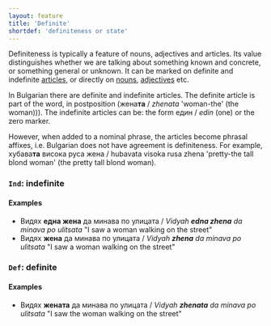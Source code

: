 ```yaml
---
layout: feature
title: 'Definite'
shortdef: 'definiteness or state'
---
```


Definiteness is typically a feature of nouns, adjectives and
articles. Its value distinguishes whether we are talking about
something known and concrete, or something general or unknown. It can
be marked on definite and indefinite [articles](u-pos/DET), or
directly on [nouns](u-pos/NOUN), [adjectives](u-pos/ADJ) etc. 

In Bulgarian there are definite and indefinite articles. The definite article is part of the word,
in postposition (жена<b>та</b> / _zhena</b>ta</b>_ 'woman-the' (the woman))). The indefinite articles can be: the form един / _edin_ (one) or the zero marker.

However, when added to a nominal phrase, the articles become phrasal affixes, i.e. Bulgarian does not have agreement is definiteness. For example, хубава<b>та</b> висока руса жена / hubavata visoka rusa zhena 'pretty-the tall blond woman' (the pretty tall blond woman).


### `Ind`: indefinite

#### Examples

- Видях <b>една жена</b> да минава по улицата / _Vidyah <b>edna zhena</b> da minava po ulitsata_ "I saw a woman walking on the street"
- Видях <b>жена</b> да минава по улицата / _Vidyah <b>zhena</b> da minava po ulitsata_ "I saw a woman walking on the street"

### `Def`: definite

#### Examples

- Видях <b>жената</b> да минава по улицата / _Vidyah <b>zhenata</b> da minava po ulitsata_ "I saw the woman walking on the street"

